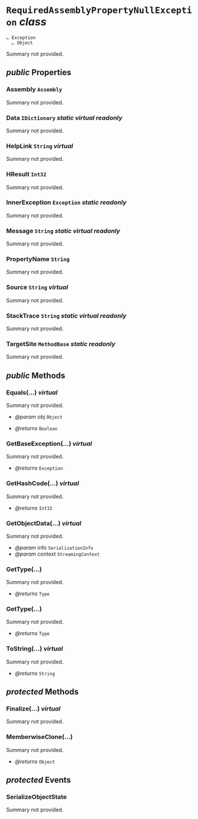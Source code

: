 # <code><span title="undefined">RequiredAssemblyPropertyNullException</span></code> *class*

```
ட Exception
  ட Object
```

Summary not provided.

## *public* Properties

### Assembly <code><span title="undefined">Assembly</span></code>

Summary not provided.

### Data <code><span title="undefined">IDictionary</span></code> *static* *virtual* *readonly*

Summary not provided.

### HelpLink <code><span title="undefined">String</span></code> *virtual*

Summary not provided.

### HResult <code><span title="undefined">Int32</span></code>

Summary not provided.

### InnerException <code><span title="undefined">Exception</span></code> *static* *readonly*

Summary not provided.

### Message <code><span title="undefined">String</span></code> *static* *virtual* *readonly*

Summary not provided.

### PropertyName <code><span title="undefined">String</span></code>

Summary not provided.

### Source <code><span title="undefined">String</span></code> *virtual*

Summary not provided.

### StackTrace <code><span title="undefined">String</span></code> *static* *virtual* *readonly*

Summary not provided.

### TargetSite <code><span title="undefined">MethodBase</span></code> *static* *readonly*

Summary not provided.



## *public* Methods

### Equals(...) *virtual*

Summary not provided.

- *@param* obj <code><span title="undefined">Object</span></code>

- *@returns* <code><span title="undefined">Boolean</span></code>

### GetBaseException(...) *virtual*

Summary not provided.

- *@returns* <code><span title="undefined">Exception</span></code>

### GetHashCode(...) *virtual*

Summary not provided.

- *@returns* <code><span title="undefined">Int32</span></code>

### GetObjectData(...) *virtual*

Summary not provided.

- *@param* info <code><span title="undefined">SerializationInfo</span></code>
- *@param* context <code><span title="undefined">StreamingContext</span></code>



### GetType(...)

Summary not provided.

- *@returns* <code><span title="undefined">Type</span></code>

### GetType(...)

Summary not provided.

- *@returns* <code><span title="undefined">Type</span></code>

### ToString(...) *virtual*

Summary not provided.

- *@returns* <code><span title="undefined">String</span></code>

## *protected* Methods

### Finalize(...) *virtual*

Summary not provided.



### MemberwiseClone(...)

Summary not provided.

- *@returns* <code><span title="undefined">Object</span></code>

## *protected* Events

### SerializeObjectState

Summary not provided.